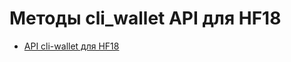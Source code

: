 # Методы cli_wallet API для HF18

* [API cli-wallet для HF18](/golosd/api-hf18/HF18-API-cli-wallet-reference.md)


